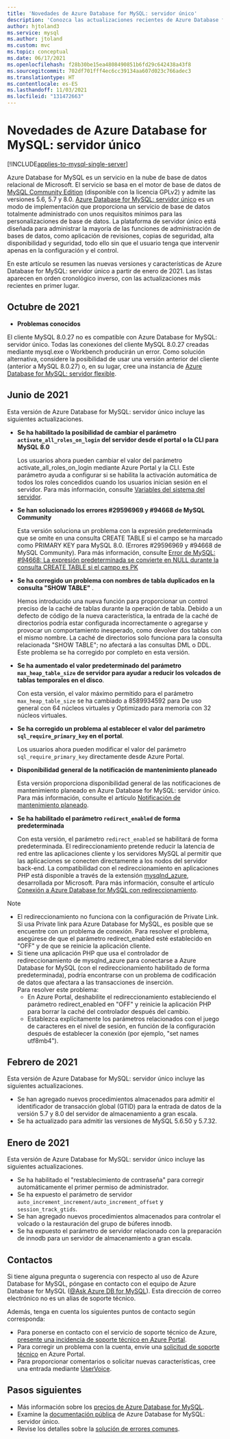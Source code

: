 ```yaml
---
title: 'Novedades de Azure Database for MySQL: servidor único'
description: 'Conozca las actualizaciones recientes de Azure Database for MySQL: servidor único, un servicio en la nube de base de datos relacional de Microsoft basado en MySQL Community Edition.'
author: hjtoland3
ms.service: mysql
ms.author: jtoland
ms.custom: mvc
ms.topic: conceptual
ms.date: 06/17/2021
ms.openlocfilehash: f28b30be15ea4808490851b6fd29c642438a43f8
ms.sourcegitcommit: 702df701fff4ec6cc39134aa607d023c766adec3
ms.translationtype: HT
ms.contentlocale: es-ES
ms.lasthandoff: 11/03/2021
ms.locfileid: "131472663"
---
```

# <a name="whats-new-in-azure-database-for-mysql---single-server"></a>Novedades de Azure Database for MySQL: servidor único

[!INCLUDE[applies-to-mysql-single-server](includes/applies-to-mysql-single-server.md)]

Azure Database for MySQL es un servicio en la nube de base de datos relacional de Microsoft. El servicio se basa en el motor de base de datos de [MySQL Community Edition](https://www.mysql.com/products/community/) (disponible con la licencia GPLv2) y admite las versiones 5.6, 5.7 y 8.0. [Azure Database for MySQL: servidor único](./overview.md#azure-database-for-mysql---single-server) es un modo de implementación que proporciona un servicio de base de datos totalmente administrado con unos requisitos mínimos para las personalizaciones de base de datos. La plataforma de servidor único está diseñada para administrar la mayoría de las funciones de administración de bases de datos, como aplicación de revisiones, copias de seguridad, alta disponibilidad y seguridad, todo ello sin que el usuario tenga que intervenir apenas en la configuración y el control.

En este artículo se resumen las nuevas versiones y características de Azure Database for MySQL: servidor único a partir de enero de 2021. Las listas aparecen en orden cronológico inverso, con las actualizaciones más recientes en primer lugar.

## <a name="october-2021"></a>Octubre de 2021

- **Problemas conocidos**

El cliente MySQL 8.0.27 no es compatible con Azure Database for MySQL: servidor único. Todas las conexiones del cliente MySQL 8.0.27 creadas mediante mysql.exe o Workbench producirán un error. Como solución alternativa, considere la posibilidad de usar una versión anterior del cliente (anterior a MySQL 8.0.27) o, en su lugar, cree una instancia de [Azure Database for MySQL: servidor flexible](https://docs.microsoft.com/azure/mysql/flexible-server/overview).

## <a name="june-2021"></a>Junio de 2021
  
Esta versión de Azure Database for MySQL: servidor único incluye las siguientes actualizaciones.

- **Se ha habilitado la posibilidad de cambiar el parámetro `activate_all_roles_on_login` del servidor desde el portal o la CLI para MySQL 8.0**

  Los usuarios ahora pueden cambiar el valor del parámetro activate_all_roles_on_login mediante Azure Portal y la CLI. Este parámetro ayuda a configurar si se habilita la activación automática de todos los roles concedidos cuando los usuarios inician sesión en el servidor. Para más información, consulte [Variables del sistema del servidor](https://dev.mysql.com/doc/refman/8.0/en/server-system-variables.html).

- **Se han solucionado los errores #29596969 y #94668 de MySQL Community**

  Esta versión soluciona un problema con la expresión predeterminada que se omite en una consulta CREATE TABLE si el campo se ha marcado como PRIMARY KEY para MySQL 8.0. (Errores #29596969 y #94668 de MySQL Community). Para más información, consulte [Error de MySQL: #94668: La expresión predeterminada se convierte en NULL durante la consulta CREATE TABLE si el campo es PK](https://bugs.mysql.com/bug.php?id=94668)

- **Se ha corregido un problema con nombres de tabla duplicados en la consulta "SHOW TABLE"** .

  Hemos introducido una nueva función para proporcionar un control preciso de la caché de tablas durante la operación de tabla. Debido a un defecto de código de la nueva característica, la entrada de la caché de directorios podría estar configurada incorrectamente o agregarse y provocar un comportamiento inesperado, como devolver dos tablas con el mismo nombre. La caché de directorios solo funciona para la consulta relacionada "SHOW TABLE"; no afectará a las consultas DML o DDL. Este problema se ha corregido por completo en esta versión.

- **Se ha aumentado el valor predeterminado del parámetro `max_heap_table_size` de servidor para ayudar a reducir los volcados de tablas temporales en el disco**.

  Con esta versión, el valor máximo permitido para el parámetro `max_heap_table_size` se ha cambiado a 8589934592 para De uso general con 64 núcleos virtuales y Optimizado para memoria con 32 núcleos virtuales.

- **Se ha corregido un problema al establecer el valor del parámetro `sql_require_primary_key` en el portal**.

  Los usuarios ahora pueden modificar el valor del parámetro `sql_require_primary_key` directamente desde Azure Portal.

- **Disponibilidad general de la notificación de mantenimiento planeado**

  Esta versión proporciona disponibilidad general de las notificaciones de mantenimiento planeado en Azure Database for MySQL: servidor único. Para más información, consulte el artículo [Notificación de mantenimiento planeado](concepts-planned-maintenance-notification.md).

- **Se ha habilitado el parámetro `redirect_enabled` de forma predeterminada**

  Con esta versión, el parámetro `redirect_enabled` se habilitará de forma predeterminada. El redireccionamiento pretende reducir la latencia de red entre las aplicaciones cliente y los servidores MySQL al permitir que las aplicaciones se conecten directamente a los nodos del servidor back-end. La compatibilidad con el redireccionamiento en aplicaciones PHP está disponible a través de la extensión [mysqlnd_azure](https://github.com/microsoft/mysqlnd_azure), desarrollada por Microsoft. Para más información, consulte el artículo [Conexión a Azure Database for MySQL con redireccionamiento](howto-redirection.md).

>[!Note]
> * El redireccionamiento no funciona con la configuración de Private Link. Si usa Private link para Azure Database for MySQL, es posible que se encuentre con un problema de conexión. Para resolver el problema, asegúrese de que el parámetro redirect_enabled esté establecido en "OFF" y de que se reinicie la aplicación cliente.</br>
> * Si tiene una aplicación PHP que usa el controlador de redireccionamiento de mysqlnd_azure para conectarse a Azure Database for MySQL (con el redireccionamiento habilitado de forma predeterminada), podría encontrarse con un problema de codificación de datos que afectara a las transacciones de inserción.</br>
> Para resolver este problema:
>    - En Azure Portal, deshabilite el redireccionamiento estableciendo el parámetro redirect_enabled en "OFF" y reinicie la aplicación PHP para borrar la caché del controlador después del cambio.
>     - Establezca explícitamente los parámetros relacionados con el juego de caracteres en el nivel de sesión, en función de la configuración después de establecer la conexión (por ejemplo, "set names utf8mb4").

## <a name="february-2021"></a>Febrero de 2021

Esta versión de Azure Database for MySQL: servidor único incluye las siguientes actualizaciones.

- Se han agregado nuevos procedimientos almacenados para admitir el identificador de transacción global (GTID) para la entrada de datos de la versión 5.7 y 8.0 del servidor de almacenamiento a gran escala.
- Se ha actualizado para admitir las versiones de MySQL 5.6.50 y 5.7.32.

## <a name="january-2021"></a>Enero de 2021

Esta versión de Azure Database for MySQL: servidor único incluye las siguientes actualizaciones.

- Se ha habilitado el "restablecimiento de contraseña" para corregir automáticamente el primer permiso de administrador.
- Se ha expuesto el parámetro de servidor `auto_increment_increment/auto_increment_offset` y `session_track_gtids`.
- Se han agregado nuevos procedimientos almacenados para controlar el volcado o la restauración del grupo de búferes innodb.
- Se ha expuesto el parámetro de servidor relacionado con la preparación de innodb para un servidor de almacenamiento a gran escala.

## <a name="contacts"></a>Contactos

Si tiene alguna pregunta o sugerencia con respecto al uso de Azure Database for MySQL, póngase en contacto con el equipo de Azure Database for MySQL ([@Ask Azure DB for MySQL](mailto:AskAzureDBforMySQL@service.microsoft.com)). Esta dirección de correo electrónico no es un alias de soporte técnico.

Además, tenga en cuenta los siguientes puntos de contacto según corresponda:

- Para ponerse en contacto con el servicio de soporte técnico de Azure, [presente una incidencia de soporte técnico en Azure Portal](https://portal.azure.com/?#blade/Microsoft_Azure_Support/HelpAndSupportBlade).
- Para corregir un problema con la cuenta, envíe una [solicitud de soporte técnico](https://ms.portal.azure.com/#blade/Microsoft_Azure_Support/HelpAndSupportBlade/newsupportrequest) en Azure Portal.
- Para proporcionar comentarios o solicitar nuevas características, cree una entrada mediante [UserVoice](https://feedback.azure.com/d365community/forum/47b1e71d-ee24-ec11-b6e6-000d3a4f0da0).

## <a name="next-steps"></a>Pasos siguientes

- Más información sobre los [precios de Azure Database for MySQL](https://azure.microsoft.com/pricing/details/mysql/server/).
- Examine la [documentación pública](./single-server/index.yml) de Azure Database for MySQL: servidor único.
- Revise los detalles sobre la [solución de errores comunes](./howto-troubleshoot-common-errors.md).
